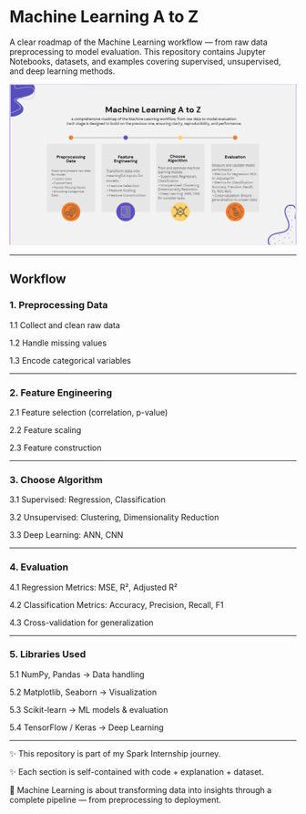 # Machine Learning A to Z

A clear roadmap of the Machine Learning workflow — from raw data preprocessing to model evaluation.
This repository contains Jupyter Notebooks, datasets, and examples covering supervised, unsupervised, and deep learning methods.

![ML Pipline](ml_pipline.png)

---

## Workflow

### 1. Preprocessing Data

1.1 Collect and clean raw data

1.2 Handle missing values

1.3 Encode categorical variables

---

### 2. Feature Engineering

2.1 Feature selection (correlation, p-value)

2.2 Feature scaling

2.3 Feature construction

--- 

### 3. Choose Algorithm

3.1 Supervised: Regression, Classification

3.2 Unsupervised: Clustering, Dimensionality Reduction

3.3 Deep Learning: ANN, CNN

---

### 4. Evaluation

4.1 Regression Metrics: MSE, R², Adjusted R²

4.2 Classification Metrics: Accuracy, Precision, Recall, F1

4.3 Cross-validation for generalization

---

### 5. Libraries Used

5.1 NumPy, Pandas → Data handling

5.2 Matplotlib, Seaborn → Visualization

5.3 Scikit-learn → ML models & evaluation

5.4 TensorFlow / Keras → Deep Learning

---

✨ This repository is part of my Spark Internship journey.

✨ Each section is self-contained with code + explanation + dataset.

🤖 Machine Learning is about transforming data into insights through a complete pipeline — from preprocessing to deployment.
